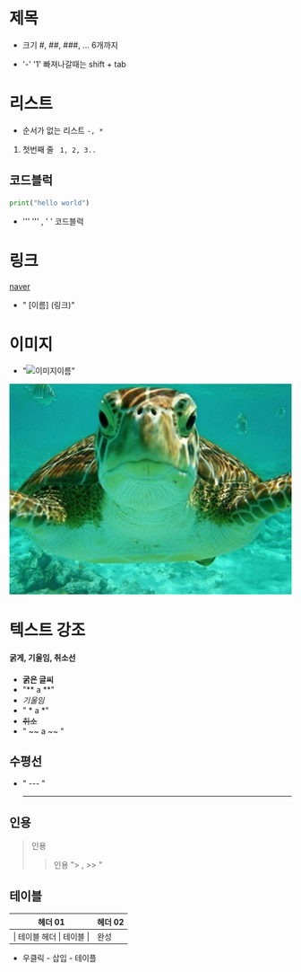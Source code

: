 # 제목

- 크기 #, ##, ###, ...  6개까지

- '-' '1' 빠져나갈때는 shift + tab

  

# 리스트

- 순서가 없는 리스트 `-, *`

1. 첫번째 줄 ` 1, 2, 3..`


## 코드블럭

```python
print("hello world")
```

- ''' ''' , ' ' 코드블럭

  

# 링크

[naver](www.naver.com)

- " [이름] (링크)"

  

# 이미지

- "![이미지이름](이미지url)"

![거북이](markdown.assets/%EA%B1%B0%EB%B6%81%EC%9D%B4.jpeg)



# 텍스트 강조

#### 굵게, 기울임, 취소선

- **굵은 글씨**
- "** a **" 
- *기울임*
- " * a *"
- ~~취소~~
- " ~~ a ~~ "

## 수평선

- " --- " 

  ---

  

## 인용

> 인용
>
> > 인용 "> , >> "



## 테이블

| 헤더 01                     | 헤더 02 |
| --------------------------- | ------- |
| \| 테이블 헤더 \| 테이블 \| | 완성    |

- 우클릭 - 삽입 - 테이플

  











